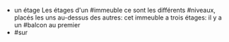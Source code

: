 - un étage
  Les étages d'un #immeuble ce sont les différents #niveaux, placés les uns au-dessus des autres: cet immeuble a trois étages: il y a un #balcon au premier
- #sur